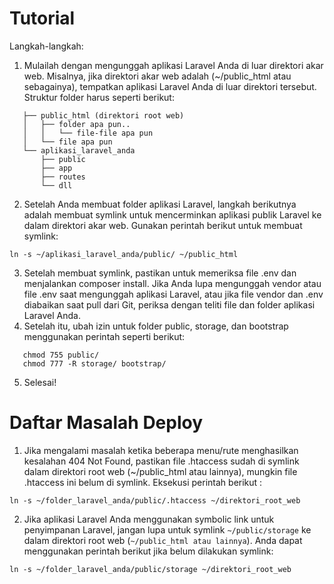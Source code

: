 # Tutorial

Langkah-langkah:
1. Mulailah dengan mengunggah aplikasi Laravel Anda di luar direktori akar web. Misalnya, jika direktori akar web adalah (~/public_html atau sebagainya), tempatkan aplikasi Laravel Anda di luar direktori tersebut. Struktur folder harus seperti berikut:
```
   ├── public_html (direktori root web)
   │   ├── folder apa pun..
   │   │   └── file-file apa pun
   │   └── file apa pun
   └── aplikasi_laravel_anda
       ├── public
       ├── app
       ├── routes
       └── dll
```
2. Setelah Anda membuat folder aplikasi Laravel, langkah berikutnya adalah membuat symlink untuk mencerminkan aplikasi publik Laravel ke dalam direktori akar web. Gunakan perintah berikut untuk membuat symlink:

```
ln -s ~/aplikasi_laravel_anda/public/ ~/public_html
```

3. Setelah membuat symlink, pastikan untuk memeriksa file .env dan menjalankan composer install. Jika Anda lupa mengunggah vendor atau file .env saat mengunggah aplikasi Laravel, atau jika file vendor dan .env diabaikan saat pull dari Git, periksa dengan teliti file dan folder aplikasi Laravel Anda.
4. Setelah itu, ubah izin untuk folder public, storage, dan bootstrap menggunakan perintah seperti berikut:

```
   chmod 755 public/
   chmod 777 -R storage/ bootstrap/
```

5. Selesai!

# Daftar Masalah Deploy

1. Jika mengalami masalah ketika beberapa menu/rute menghasilkan kesalahan 404 Not Found, pastikan file .htaccess sudah di symlink dalam direktori root web (~/public_html atau lainnya), mungkin file .htaccess ini belum di symlink. Eksekusi perintah berikut : 
```
ln -s ~/folder_laravel_anda/public/.htaccess ~/direktori_root_web
```
2. Jika aplikasi Laravel Anda menggunakan symbolic link untuk penyimpanan Laravel, jangan lupa untuk symlink `~/public/storage` ke dalam direktori root web (`~/public_html atau lainnya`). Anda dapat menggunakan perintah berikut jika belum dilakukan symlink:
```
ln -s ~/folder_laravel_anda/public/storage ~/direktori_root_web
```
